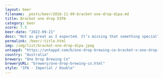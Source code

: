 ```yaml
---
layout: beer
filename: _posts/beer/2016-11-09-bracket-one-drop-dipa.md
title: Bracket one drop DIPA
category: beer
score: 7.5
beer-date: "2022-09-21"
desc: "Not as great as I expected. It’s missing that something special"
permalink: /beer/:title.html
img: /img/list/bracket-one-drop-dipa.jpeg
untappd: "https://untappd.com/b/one-drop-brewing-co-bracket-x-one-drop-dipa/4980928"
country: "Australia"
brewery: "One Drop Brewing Co"
breweryURL: "brewery/one-drop-brewing-co.html"
style: "IPA - Imperial / Double"
---
```

